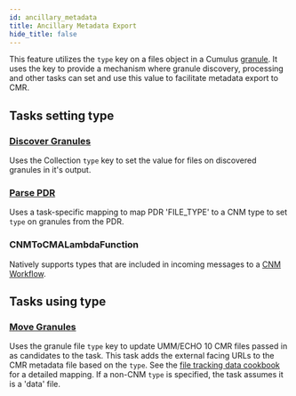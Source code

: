 ```yaml
---
id: ancillary_metadata
title: Ancillary Metadata Export
hide_title: false
---
```


This feature utilizes the `type` key on a files object in a Cumulus [granule](https://github.com/nasa/cumulus/blob/master/packages/api/models/schemas.js).  It uses the key  to provide a mechanism where granule discovery, processing and other tasks can set and use this value to facilitate metadata export to CMR.

## Tasks setting type

### [Discover Granules](../workflow_tasks/discover_granules)

  Uses the Collection `type` key to set the value for files on discovered granules in it's output.

### [Parse PDR](../workflow_tasks/parse_pdr)

  Uses a task-specific mapping to map PDR 'FILE_TYPE' to a CNM type to set `type` on granules from the PDR.

### CNMToCMALambdaFunction

  Natively supports types that are included in incoming messages to a [CNM Workflow](../data-cookbooks/cnm-workflow).

## Tasks using type

### [Move Granules](../workflow_tasks/move_granules)

  Uses the granule file `type` key to update UMM/ECHO 10 CMR files passed in as candidates to the task. This task adds the external facing URLs to the CMR metadata file based on the `type`.
  See the [file tracking data cookbook](../data-cookbooks/tracking-files#publish-to-cmr) for a detailed mapping.
  If a non-CNM `type` is specified, the task assumes it is a 'data' file.

